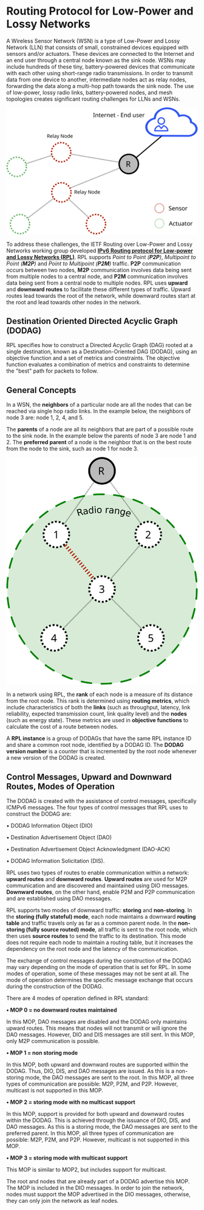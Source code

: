 # Routing Protocol for Low-Power and Lossy Networks

A Wireless Sensor Network (WSN) is a type of Low-Power and Lossy Network (LLN) 
that consists of small, constrained devices equipped with sensors and/or actuators. 
These devices are connected to the Internet and an end user through a central node 
known as the sink node. 
WSNs may include hundreds of these tiny, battery-powered devices that communicate 
with each other using short-range radio transmissions. 
In order to transmit data from one device to another, intermediate nodes act as relay nodes, 
forwarding the data along a multi-hop path towards the sink node. 
The use of low-power, lossy radio links, battery-powered nodes, 
and mesh topologies creates significant routing challenges for LLNs and WSNs.

![Empty RPL network](assets/rpl_intro/rpl_intro2.svg)

To address these challenges, the IETF Routing over Low-Power and Lossy Networks working group developed 
[**IPv6 Routing protocol for Low-power and Lossy Networks (RPL)**](https://datatracker.ietf.org/doc/html/rfc6550). RPL supports *Point to Point (**P2P**)*, *Multipoint to Point (**M2P**)* and *Point to Multipoint (**P2M**)* traffic. 
**P2P** communication occurs between two nodes, **M2P** communication involves 
data being sent from multiple nodes to a central node, and **P2M** communication 
involves data being sent from a central node to multiple nodes. RPL uses **upward** 
and **downward routes** to facilitate these different types of traffic. Upward routes 
lead towards the root of the network, while downward routes start at the root and lead 
towards other nodes in the network.

## Destination Oriented Directed Acyclic Graph (DODAG)

RPL specifies how to construct a Directed Acyclic Graph (DAG) rooted at a single destination, 
known as a Destination-Oriented DAG (DODAG), using an objective function and a set of metrics and constraints. 
The objective function evaluates a combination of metrics and constraints to determine 
the "best" path for packets to follow.

## General Concepts ##

In a WSN, the **neighbors** of a particular node are all the nodes that can be reached via single hop radio links.
In the example below, the neighbors of node 3 are: node 1, 2, 4, and 5. 

The **parents** of a node are all its neighbors that are part of a possible route to the sink node. 
In the example below the parents of node 3 are node 1 and 2. The **preferred parent** 
of a node is the neighbor that is on the best route from the node to the sink, such as node 1 for node 3.  

![Empty RPL network](assets/rpl_intro/rpl_intro1.svg)

In a network using RPL, the **rank** of each node is a measure of its distance from the root node. 
This rank is determined using **routing metrics**, which include characteristics of both 
the **links** (such as throughput, latency, link reliability, expected transmission count, 
link quality level) and the **nodes** (such as energy state). 
These metrics are used in **objective functions** to calculate the cost of a route between nodes. 

A **RPL instance** is a group of DODAGs that have the same RPL instance ID and share a common root node, 
identified by a DODAG ID. The **DODAG version number** is a counter that is incremented by the root node 
whenever a new version of the DODAG is created.

## Control Messages, Upward and Downward Routes,  Modes of Operation ##

The DODAG is created with the assistance of control messages, specifically ICMPv6 messages. 
The four types of control messages that RPL uses to construct the DODAG are:

• DODAG Information Object (DIO)

• Destination Advertisement Object (DAO)

• Destination Advertisement Object Acknowledgment (DAO-ACK)

• DODAG Information Solicitation (DIS).

RPL uses two types of routes to enable communication within a network: **upward routes** and **downward routes**. 
**Upward routes** are used for M2P communication and are discovered and maintained using DIO messages. 
**Downward routes**, on the other hand, enable P2M and P2P communication and are established using DAO messages.

RPL supports two modes of downward traffic: **storing** and **non-storing**. In the **storing (fully stateful) mode**, 
each node maintains a downward **routing table** and traffic travels only as far as a common parent node. 
In the **non-storing (fully source routed) mode**, all traffic is sent to the root node, which then uses **source routes** to send 
the traffic to its destination. This mode does not require each node to maintain a routing table, but it increases the dependency 
on the root node and the latency of the communication.

The exchange of control messages during the construction of the DODAG may vary depending on the mode of operation that is set for RPL.
In some modes of operation, some of these messages may not be sent at all. 
The mode of operation determines the specific message exchange that occurs during the construction of the DODAG.

There are 4 modes of operation defined in RPL standard:

**• MOP 0 = no downward routes maintained**

In this MOP, DAO messages are disabled and the DODAG only maintains upward routes. 
This means that nodes will not transmit or will ignore the DAO messages. 
However, DIO and DIS messages are still sent. In this MOP, only M2P communication is possible.

**• MOP 1 = non storing mode**

In this MOP, both upward and downward routes are supported within the DODAG. 
Thus, DIO, DIS, and DAO messages are issued. 
As this is a non-storing mode, the DAO messages are sent to the root. 
In this MOP, all three types of communication are possible: M2P, P2M, and P2P. 
However, multicast is not supported in this MOP.

**• MOP 2 = storing mode with no multicast support**

In this MOP, support is provided for both upward and downward routes within the DODAG. 
This is achieved through the issuance of DIO, DIS, and DAO messages. 
As this is a storing mode, the DAO messages are sent to the preferred parent. 
In this MOP, all three types of communication are possible: M2P, P2M, and P2P.
However, multicast is not supported in this MOP.

**• MOP 3 = storing mode with multicast support**

This MOP is similar to MOP2, but includes support for multicast. 

The root and nodes that are already part of a DODAG advertise this MOP. 
The MOP is included in the DIO messages. 
In order to join the network, nodes must support the MOP advertised in the DIO messages, 
otherwise, they can only join the network as leaf nodes.



